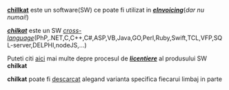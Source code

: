 [**chillkat**](https://www.chilkatsoft.com/) este un software(SW) ce poate fi utilizat in [***eInvoicing***](https://www.example-code.com/sql/zatca.asp)(*dar nu numai!*)

[***chilkat***](https://www.example-code.com/) este un SW [*cross-language*](https://hotfox.ro/forum/viewtopic.php?t=132)(PhP,.NET,C,C++,C#,ASP,VB,Java,GO,Perl,Ruby,Swift,TCL,VFP,SQL-server,DELPHI,nodeJS,...)

Puteti citi [aici](https://www.chilkatsoft.com/purchase) mai multe depre procesul de [***licentiere***](https://www.chilkatsoft.com/licensingExplained.asp) al produsului SW **chilkat**

**chilkat** poate fi [descarcat](https://www.chilkatsoft.com/downloads.asp) alegand varianta specifica fiecarui limbaj in parte 
